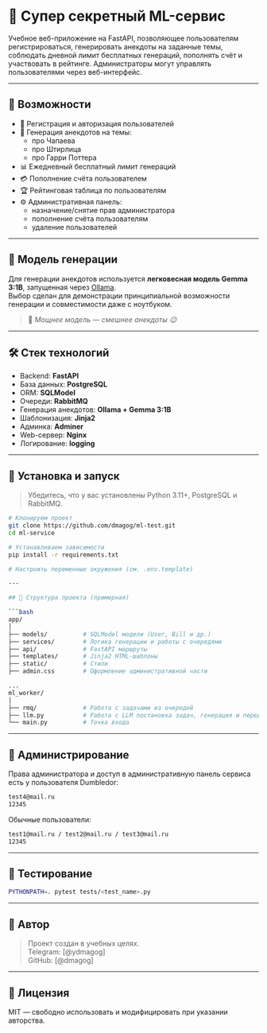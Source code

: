 # 🧠 Супер секретный ML-сервис

Учебное веб-приложение на FastAPI, позволяющее пользователям регистрироваться, генерировать анекдоты на заданные темы, соблюдать дневной лимит бесплатных генераций, пополнять счёт и участвовать в рейтинге. Администраторы могут управлять пользователями через веб-интерфейс.

---

## 📌 Возможности

- 🔐 Регистрация и авторизация пользователей
- 🤖 Генерация анекдотов на темы:
  - про Чапаева
  - про Штирлица
  - про Гарри Поттера
- 📊 Ежедневный бесплатный лимит генераций
- 💳 Пополнение счёта пользователем
- 🏆 Рейтинговая таблица по пользователям
- ⚙️ Административная панель:
  - назначение/снятие прав администратора
  - пополнение счёта пользователям
  - удаление пользователей

---

## 🧠 Модель генерации

Для генерации анекдотов используется **легковесная модель Gemma 3:1B**, запущенная через [Ollama](https://ollama.com/).  
Выбор сделан для демонстрации принципиальной возможности генерации и совместимости даже с ноутбуком.  
> 💬 *Мощнее модель — смешнее анекдоты 😉*

---

## 🛠️ Стек технологий

- Backend: **FastAPI**
- База данных: **PostgreSQL**
- ORM: **SQLModel**
- Очереди: **RabbitMQ**
- Генерация анекдотов: **Ollama + Gemma 3:1B**
- Шаблонизация: **Jinja2**
- Админка: **Adminer**
- Web-сервер: **Nginx**
- Логирование: **logging**

---

## 🚀 Установка и запуск

> Убедитесь, что у вас установлены Python 3.11+, PostgreSQL и RabbitMQ.

```bash
# Клонируем проект
git clone https://github.com/dmagog/ml-test.git
cd ml-service

# Устанавливаем зависимости
pip install -r requirements.txt

# Настроить переменные окружения (см. .env.template)

---

## 📂 Структура проекта (примерная)

```bash
app/
│
├── models/          # SQLModel модели (User, Bill и др.)
├── services/        # Логика генерации и работы с очередями
├── api/             # FastAPI маршруты
├── templates/       # Jinja2 HTML-шаблоны
├── static/          # Стили
├── admin.css        # Оформление административной части

...
ml_worker/
│
├── rmq/             # Работа с задачами из очередей
├── llm.py           # Работа с LLM постановка задач, генерация и передача результата
└── main.py          # Точка входа
```

---

## 🔐 Администрирование

Права администратора и доступ в административную панель сервиса есть у пользователя Dumbledor:
```bash
test4@mail.ru
12345
```

Обычные пользователи:
```bash
test1@mail.ru / test2@mail.ru / test3@mail.ru
12345
```
---

## 🧪 Тестирование

```bash
PYTHONPATH=. pytest tests/<test_name>.py
```

---

## 👤 Автор

> Проект создан в учебных целях.  
> Telegram: [@ydmagog]  
> GitHub: [@dmagog]  

---

## 📄 Лицензия

MIT — свободно использовать и модифицировать при указании авторства.
